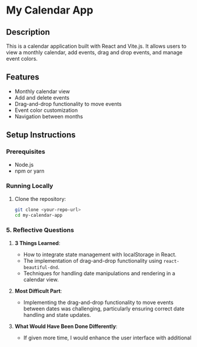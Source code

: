 # My Calendar App

## Description

This is a calendar application built with React and Vite.js. It allows users to view a monthly calendar, add events, drag and drop events, and manage event colors.

## Features

- Monthly calendar view
- Add and delete events
- Drag-and-drop functionality to move events
- Event color customization
- Navigation between months

## Setup Instructions

### Prerequisites

- Node.js
- npm or yarn

### Running Locally

1. Clone the repository:
   ```bash
   git clone <your-repo-url>
   cd my-calendar-app


### 5. **Reflective Questions**

1. **3 Things Learned**:
   - How to integrate state management with localStorage in React.
   - The implementation of drag-and-drop functionality using `react-beautiful-dnd`.
   - Techniques for handling date manipulations and rendering in a calendar view.

2. **Most Difficult Part**:
   - Implementing the drag-and-drop functionality to move events between dates was challenging, particularly ensuring correct date handling and state updates.

3. **What Would Have Been Done Differently**:
   - If given more time, I would enhance the user interface with additional
